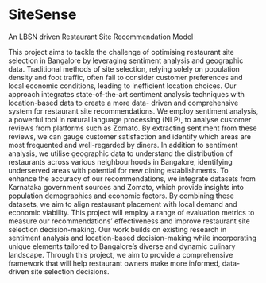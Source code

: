 # SiteSense
An LBSN driven Restaurant Site Recommendation Model

This project aims to tackle the challenge of optimising restaurant site selection in Bangalore
by leveraging sentiment analysis and geographic data. Traditional methods of site
selection, relying solely on population density and foot traffic, often fail to consider customer
preferences and local economic conditions, leading to inefficient location choices.
Our approach integrates state-of-the-art sentiment analysis techniques with location-based
data to create a more data- driven and comprehensive system for restaurant site recommendations.
We employ sentiment analysis, a powerful tool in natural language processing
(NLP), to analyse customer reviews from platforms such as Zomato. By extracting
sentiment from these reviews, we can gauge customer satisfaction and identify which areas
are most frequented and well-regarded by diners. In addition to sentiment analysis,
we utilise geographic data to understand the distribution of restaurants across various
neighbourhoods in Bangalore, identifying underserved areas with potential for new dining
establishments.
To enhance the accuracy of our recommendations, we integrate datasets from Karnataka
government sources and Zomato, which provide insights into population demographics
and economic factors. By combining these datasets, we aim to align restaurant placement
with local demand and economic viability. This project will employ a range of
evaluation metrics to measure our recommendations’ effectiveness and improve restaurant
site selection decision-making. Our work builds on existing research in sentiment
analysis and location-based decision-making while incorporating unique elements tailored
to Bangalore’s diverse and dynamic culinary landscape. Through this project, we aim to
provide a comprehensive framework that will help restaurant owners make more informed,
data-driven site selection decisions.
